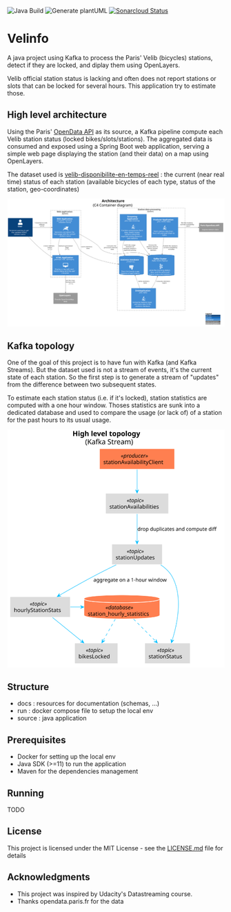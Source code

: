 ![Java Build](https://github.com/ouvreboite/velinfo/workflows/Java%20Build/badge.svg)
![Generate plantUML](https://github.com/ouvreboite/velinfo/workflows/Generate%20plantUML/badge.svg)
[![Sonarcloud Status](https://sonarcloud.io/api/project_badges/measure?project=fr.velinfo:velinfo&metric=alert_status)](https://sonarcloud.io/dashboard?id=fr.velinfo:velinfo)
# Velinfo

A java project using Kafka to process the Paris' Velib (bicycles) stations, detect if they are locked, and diplay them using OpenLayers. 

Velib official station status is lacking and often does not report stations or slots that can be locked for several hours. This application try to estimate those.

## High level architecture

Using the Paris' [OpenData API](https://opendata.paris.fr/) as its source, a Kafka pipeline compute each Velib station status (locked bikes/slots/stations).
The aggregated data is consumed and exposed using a Spring Boot web application, serving a simple web page displaying the station (and their data) on a map using OpenLayers.

The dataset used is [velib-disponibilite-en-temps-reel](https://opendata.paris.fr/explore/dataset/velib-disponibilite-en-temps-reel) : the current (near real time) status of each station (available bicycles of each type, status of the station, geo-coordinates)

![Container diagram](docs/plantuml/container_diagram.svg)

## Kafka topology

One of the goal of this project is to have fun with Kafka (and Kafka Streams). But the dataset used is not a stream of events, it's the current state of each station. So the first step is to generate a stream of "updates" from the difference between two subsequent states.

To estimate each station status (i.e. if it's locked), station statistics are computed with a one hour window. Thoses statistics are sunk into a dedicated database and used to compare the usage (or lack of) of a station for the past hours to its usual usage.

![High level topology](docs/plantuml/high_level_topology.svg)

## Structure
* docs : resources for documentation (schemas, ...)
* run : docker compose file to setup the local env
* source : java application

## Prerequisites

* Docker for setting up the local env
* Java SDK (>=11) to run the application
* Maven for the dependencies management

## Running

TODO

## License

This project is licensed under the MIT License - see the [LICENSE.md](LICENSE.md) file for details

## Acknowledgments

* This project was inspired by Udacity's Datastreaming course.
* Thanks opendata.paris.fr for the data
